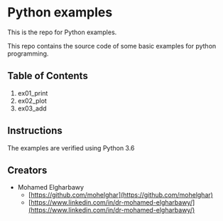 # Python examples

This is the repo for Python examples. 

This repo contains the source code of some basic examples for python programming.

## Table of Contents

1) ex01_print
2) ex02_plot 
3) ex03_add

## Instructions

The examples are verified using Python 3.6



## Creators

* Mohamed Elgharbawy
    - [https://github.com/mohelghar](https://github.com/mohelghar)
    - [https://www.linkedin.com/in/dr-mohamed-elgharbawy/](https://www.linkedin.com/in/dr-mohamed-elgharbawy/)
